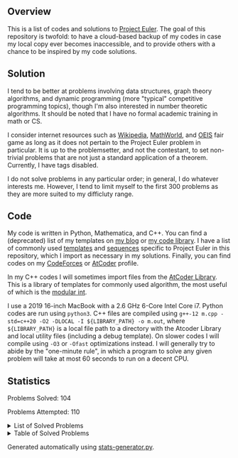 ## Overview
This is a list of codes and solutions to [Project Euler](https://projecteuler.net/). The goal of this repository is twofold: to have a cloud-based backup of my codes in case my local copy ever becomes inaccessible, and to provide others with a chance to be inspired by my code solutions. 

## Solution
I tend to be better at problems involving data structures, graph theory algorithms, and dynamic programming (more "typical" competitive programming topics), though I'm also interested in number theoretic algorithms. It should be noted that I have no formal academic training in math or CS. 

I consider internet resources such as [Wikipedia](https://en.wikipedia.org/wiki/Main_Page), [MathWorld](https://mathworld.wolfram.com/), and [OEIS](https://oeis.org/) fair game as long as it does not pertain to the Project Euler problem in particular. It is up to the problemsetter, and not the contestant, to set non-trivial problems that are not just a standard application of a theorem. Currently, I have tags disabled. 

I do not solve problems in any particular order; in general, I do whatever interests me. However, I tend to limit myself to the first 300 problems as they are more suited to my difficluty range. 

## Code
My code is written in Python, Mathematica, and C++. You can find a (deprecated) list of my templates on [my blog](https://dustin-miao.github.io/) or [my code library](https://dustin-miao.github.io/library/). I have a list of commonly used [templates](library/templates) and [sequences](library/sequences) specific to Project Euler in this repository, which I import as necessary in my solutions.  Finally, you can find codes on my [CodeForces](https://codeforces.com/profile/dutin) or [AtCoder](https://atcoder.jp/users/dutinmeow) profile. 

In my C++ codes I will sometimes import files from the [AtCoder Library](https://atcoder.github.io/ac-library/production/document_en/index.html). This is a library of templates for commonly used algorithm, the most useful of which is the [modular int](https://atcoder.github.io/ac-library/production/document_en/modint.html). 

I use a 2019 16-inch MacBook with a 2.6 GHz 6-Core Intel Core i7. Python codes are run using `python3`. C++ files are  compiled using `g++-12 m.cpp -std=c++20 -O2 -DLOCAL -I ${LIBRARY_PATH} -o m.out`, where `${LIBRARY_PATH}` is a local file path to a directory with the Atcoder Library and local utility files (including a debug template). On slower codes I will compile using `-O3` or `-Ofast` optimizations instead. I will generally try to abide by the "one-minute rule", in which a program to solve any given problem will take at most 60 seconds to run on a decent CPU. 

## Statistics


Problems Solved: 104

Problems Attempted: 110

<details><summary>List of Solved Problems</summary>

- [1: Multiples of 3 or 5](problems/0001-multiples-of-3-or-5)
- [2: Even fibonacci numbers](problems/0002-even-fibonacci-numbers)
- [3: Largest prime factor](problems/0003-largest-prime-factor)
- [4: Largest palindrome product](problems/0004-largest-palindrome-product)
- [5: Smallest multiple](problems/0005-smallest-multiple)
- [6: Sum square difference](problems/0006-sum-square-difference)
- [7: 10001st prime](problems/0007-10001st-prime)
- [8: Largest product in a series](problems/0008-largest-product-in-a-series)
- [9: Special pythagorean triple](problems/0009-special-pythagorean-triple)
- [10: Summation of primes](problems/0010-summation-of-primes)
- [11: Largest product in a grid](problems/0011-largest-product-in-a-grid)
- [12: Highly divisible triangular number](problems/0012-highly-divisible-triangular-number)
- [13: Large sum](problems/0013-large-sum)
- [14: Longest collatz sequence](problems/0014-longest-collatz-sequence)
- [15: Lattice paths](problems/0015-lattice-paths)
- [16: Power digit sum](problems/0016-power-digit-sum)
- [17: Number letter counts](problems/0017-number-letter-counts)
- [18: Maximum path sum I](problems/0018-maximum-path-sum-i)
- [19: Counting sundays](problems/0019-counting-sundays)
- [20: Factorial digit sum](problems/0020-factorial-digit-sum)
- [21: Amicable numbers](problems/0021-amicable-numbers)
- [22: Names score](problems/0022-names-score)
- [23: Non abundant sums](problems/0023-non-abundant-sums)
- [24: Lexicographic permutations](problems/0024-lexicographic-permutations)
- [25: 1000 digit fibonacci number](problems/0025-1000-digit-fibonacci-number)
- [26: Reciprocal cycles](problems/0026-reciprocal-cycles)
- [27: Quadratic primes](problems/0027-quadratic-primes)
- [28: Number spiral diagonals](problems/0028-number-spiral-diagonals)
- [29: Distinct powers](problems/0029-distinct-powers)
- [30: Digit fifth powers](problems/0030-digit-fifth-powers)
- [31: Coin sums](problems/0031-coin-sums)
- [32: Pandigital products](problems/0032-pandigital-products)
- [33: Digit cancelling fractions](problems/0033-digit-cancelling-fractions)
- [34: Digit factorials](problems/0034-digit-factorials)
- [35: Circular primes](problems/0035-circular-primes)
- [36: Double base polindrome](problems/0036-double-base-polindrome)
- [37: Truncatable primes](problems/0037-truncatable-primes)
- [38: Pandigital multiples](problems/0038-pandigital-multiples)
- [39: Integer right triangles](problems/0039-integer-right-triangles)
- [40: Champernownes constant](problems/0040-champernownes-constant)
- [41: Pandigital prime](problems/0041-pandigital-prime)
- [42: Coded triangle numbers](problems/0042-coded-triangle-numbers)
- [43: Sub string divisibility](problems/0043-sub-string-divisibility)
- [44: Pentagon numbers](problems/0044-pentagon-numbers)
- [45: Triangular pentagonal and hexagonal](problems/0045-triangular-pentagonal-and-hexagonal)
- [46: Goldbacks other conjecture](problems/0046-goldbacks-other-conjecture)
- [47: Distinct prime factors](problems/0047-distinct-prime-factors)
- [48: Self powers](problems/0048-self-powers)
- [49: Prime permutations](problems/0049-prime-permutations)
- [50: Consecutive prime sum](problems/0050-consecutive-prime-sum)
- [51: Prime digit replacements](problems/0051-prime-digit-replacements)
- [52: Permuted multiples](problems/0052-permuted-multiples)
- [53: Combinatoric selections](problems/0053-combinatoric-selections)
- [54: Poker hands](problems/0054-poker-hands)
- [55: Lychrel numbers](problems/0055-lychrel-numbers)
- [56: Powerful digit sum](problems/0056-powerful-digit-sum)
- [57: Square roots convergents](problems/0057-square-roots-convergents)
- [58: Spiral primes](problems/0058-spiral-primes)
- [59: Xor decryption](problems/0059-xor-decryption)
- [64: Odd period square roots](problems/0064-odd-period-square-roots)
- [67: Maximum path sum II](problems/0067-maximum-path-sum-ii)
- [68: Magic 5 gon ring](problems/0068-magic-5-gon-ring)
- [69: Totient maximum](problems/0069-totient-maximum)
- [70: Totient permutation](problems/0070-totient-permutation)
- [71: Ordered fractions](problems/0071-ordered-fractions)
- [72: Counting fractions](problems/0072-counting-fractions)
- [74: Digit factorial chains](problems/0074-digit-factorial-chains)
- [75: Singular integer right triangles](problems/0075-singular-integer-right-triangles)
- [76: Counting summations](problems/0076-counting-summations)
- [81: Path sum two ways](problems/0081-path-sum-two-ways)
- [82: Path sum three ways](problems/0082-path-sum-three-ways)
- [83: Path sum four ways](problems/0083-path-sum-four-ways)
- [85: Counting rectangles](problems/0085-counting-rectangles)
- [87: Prime power triples](problems/0087-prime-power-triples)
- [92: Square digit chains](problems/0092-square-digit-chains)
- [96: Su doku](problems/0096-su-doku)
- [97: Large non mersenne prime](problems/0097-large-non-mersenne-prime)
- [99: Largest exponential](problems/0099-largest-exponential)
- [102: Triangle containment](problems/0102-triangle-containment)
- [104: Pandigital fibonacci ends](problems/0104-pandigital-fibonacci-ends)
- [114: Counting block combinations I](problems/0114-counting-block-combinations-i)
- [115: Counting block combinations II](problems/0115-counting-block-combinations-ii)
- [116: Red green or blue tiles](problems/0116-red-green-or-blue-tiles)
- [117: Red green and blue tiles](problems/0117-red-green-and-blue-tiles)
- [149: Searching for a maximum sum subsequence](problems/0149-searching-for-a-maximum-sum-subsequence)
- [150: Searching a triangular array for a sub triangle having minimum sum](problems/0150-searching-a-triangular-array-for-a-sub-triangle-having-minimum-sum)
- [164: Numbers for which no three consecutive digits have a sum greater than a given value](problems/0164-numbers-for-which-no-three-consecutive-digits-have-a-sum-greater-than-a-given-value)
- [179: Consecutive positive divisors](problems/0179-consecutive-positive-divisors)
- [187: Semiprimes](problems/0187-semiprimes)
- [191: Prize strings](problems/0191-prize-strings)
- [204: Generalised hamming numbers](problems/0204-generalised-hamming-numbers)
- [205: Dice game](problems/0205-dice-game)
- [206: Concealed square](problems/0206-concealed-square)
- [258: A lagged fibonacci sequence](problems/0258-a-lagged-fibonacci-sequence)
- [294: Sum of digits experience 23](problems/0294-sum-of-digits-experience-23)
- [301: Nim](problems/0301-nim)
- [337: Totient squarestep sequence](problems/0337-totient-squarestep-sequence)
- [345: Matrix sum](problems/0345-matrix-sum)
- [378: Triangle triples](problems/0378-triangle-triples)
- [411: Uphill paths](problems/0411-uphill-paths)
- [497: Drunken tower of hanoi](problems/0497-drunken-tower-of-hanoi)
- [500: Problem 500](problems/0500-problem-500)
- [686: Powers of two](problems/0686-powers-of-two)
- [808: Reversible prime squares](problems/0808-reversible-prime-squares)
</details>

<details><summary>Table of Solved Problems</summary>

|<!---->|<!---->|<!---->|<!---->|<!---->|<!---->|<!---->|<!---->|<!---->|<!---->|
|:-----:|:-----:|:-----:|:-----:|:-----:|:-----:|:-----:|:-----:|:-----:|:-----:|
|[1](problems/0001-multiples-of-3-or-5)|[2](problems/0002-even-fibonacci-numbers)|[3](problems/0003-largest-prime-factor)|[4](problems/0004-largest-palindrome-product)|[5](problems/0005-smallest-multiple)|[6](problems/0006-sum-square-difference)|[7](problems/0007-10001st-prime)|[8](problems/0008-largest-product-in-a-series)|[9](problems/0009-special-pythagorean-triple)|[10](problems/0010-summation-of-primes)|
|[11](problems/0011-largest-product-in-a-grid)|[12](problems/0012-highly-divisible-triangular-number)|[13](problems/0013-large-sum)|[14](problems/0014-longest-collatz-sequence)|[15](problems/0015-lattice-paths)|[16](problems/0016-power-digit-sum)|[17](problems/0017-number-letter-counts)|[18](problems/0018-maximum-path-sum-i)|[19](problems/0019-counting-sundays)|[20](problems/0020-factorial-digit-sum)|
|[21](problems/0021-amicable-numbers)|[22](problems/0022-names-score)|[23](problems/0023-non-abundant-sums)|[24](problems/0024-lexicographic-permutations)|[25](problems/0025-1000-digit-fibonacci-number)|[26](problems/0026-reciprocal-cycles)|[27](problems/0027-quadratic-primes)|[28](problems/0028-number-spiral-diagonals)|[29](problems/0029-distinct-powers)|[30](problems/0030-digit-fifth-powers)|
|[31](problems/0031-coin-sums)|[32](problems/0032-pandigital-products)|[33](problems/0033-digit-cancelling-fractions)|[34](problems/0034-digit-factorials)|[35](problems/0035-circular-primes)|[36](problems/0036-double-base-polindrome)|[37](problems/0037-truncatable-primes)|[38](problems/0038-pandigital-multiples)|[39](problems/0039-integer-right-triangles)|[40](problems/0040-champernownes-constant)|
|[41](problems/0041-pandigital-prime)|[42](problems/0042-coded-triangle-numbers)|[43](problems/0043-sub-string-divisibility)|[44](problems/0044-pentagon-numbers)|[45](problems/0045-triangular-pentagonal-and-hexagonal)|[46](problems/0046-goldbacks-other-conjecture)|[47](problems/0047-distinct-prime-factors)|[48](problems/0048-self-powers)|[49](problems/0049-prime-permutations)|[50](problems/0050-consecutive-prime-sum)|
|[51](problems/0051-prime-digit-replacements)|[52](problems/0052-permuted-multiples)|[53](problems/0053-combinatoric-selections)|[54](problems/0054-poker-hands)|[55](problems/0055-lychrel-numbers)|[56](problems/0056-powerful-digit-sum)|[57](problems/0057-square-roots-convergents)|[58](problems/0058-spiral-primes)|[59](problems/0059-xor-decryption)||
||||[64](problems/0064-odd-period-square-roots)|||[67](problems/0067-maximum-path-sum-ii)|[68](problems/0068-magic-5-gon-ring)|[69](problems/0069-totient-maximum)|[70](problems/0070-totient-permutation)|
|[71](problems/0071-ordered-fractions)|[72](problems/0072-counting-fractions)||[74](problems/0074-digit-factorial-chains)|[75](problems/0075-singular-integer-right-triangles)|[76](problems/0076-counting-summations)|||||
|[81](problems/0081-path-sum-two-ways)|[82](problems/0082-path-sum-three-ways)|[83](problems/0083-path-sum-four-ways)||[85](problems/0085-counting-rectangles)||[87](problems/0087-prime-power-triples)||||
||[92](problems/0092-square-digit-chains)||||[96](problems/0096-su-doku)|[97](problems/0097-large-non-mersenne-prime)||[99](problems/0099-largest-exponential)||
||[102](problems/0102-triangle-containment)||[104](problems/0104-pandigital-fibonacci-ends)|||||||
||||[114](problems/0114-counting-block-combinations-i)|[115](problems/0115-counting-block-combinations-ii)|[116](problems/0116-red-green-or-blue-tiles)|[117](problems/0117-red-green-and-blue-tiles)||||
||||||||||<br>|
||||||||||<br>|
|||||||||[149](problems/0149-searching-for-a-maximum-sum-subsequence)|[150](problems/0150-searching-a-triangular-array-for-a-sub-triangle-having-minimum-sum)|
||||||||||<br>|
||||[164](problems/0164-numbers-for-which-no-three-consecutive-digits-have-a-sum-greater-than-a-given-value)|||||||
|||||||||[179](problems/0179-consecutive-positive-divisors)||
|||||||[187](problems/0187-semiprimes)||||
|[191](problems/0191-prize-strings)||||||||||
||||[204](problems/0204-generalised-hamming-numbers)|[205](problems/0205-dice-game)|[206](problems/0206-concealed-square)|||||
||||||||||<br>|
||||||||||<br>|
||||||||||<br>|
||||||||||<br>|
||||||||[258](problems/0258-a-lagged-fibonacci-sequence)|||
||||||||||<br>|
||||||||||<br>|
||||||||||<br>|
||||[294](problems/0294-sum-of-digits-experience-23)|||||||
|[301](problems/0301-nim)||||||||||
||||||||||<br>|
||||||||||<br>|
|||||||[337](problems/0337-totient-squarestep-sequence)||||
|||||[345](problems/0345-matrix-sum)||||||
||||||||||<br>|
||||||||||<br>|
||||||||[378](problems/0378-triangle-triples)|||
||||||||||<br>|
||||||||||<br>|
||||||||||<br>|
|[411](problems/0411-uphill-paths)||||||||||
||||||||||<br>|
||||||||||<br>|
||||||||||<br>|
||||||||||<br>|
||||||||||<br>|
||||||||||<br>|
||||||||||<br>|
|||||||[497](problems/0497-drunken-tower-of-hanoi)|||[500](problems/0500-problem-500)|
||||||||||<br>|
||||||||||<br>|
||||||||||<br>|
||||||||||<br>|
||||||||||<br>|
||||||||||<br>|
||||||||||<br>|
||||||||||<br>|
||||||||||<br>|
||||||||||<br>|
||||||||||<br>|
||||||||||<br>|
||||||||||<br>|
||||||||||<br>|
||||||||||<br>|
||||||||||<br>|
||||||||||<br>|
||||||||||<br>|
||||||[686](problems/0686-powers-of-two)|||||
||||||||||<br>|
||||||||||<br>|
||||||||||<br>|
||||||||||<br>|
||||||||||<br>|
||||||||||<br>|
||||||||||<br>|
||||||||||<br>|
||||||||||<br>|
||||||||||<br>|
||||||||||<br>|
||||||||[808](problems/0808-reversible-prime-squares)|||
||||||||||<br>|
||||||||||<br>|
</details>


Generated automatically using [stats-generator.py](util/stats-generator.py). 

